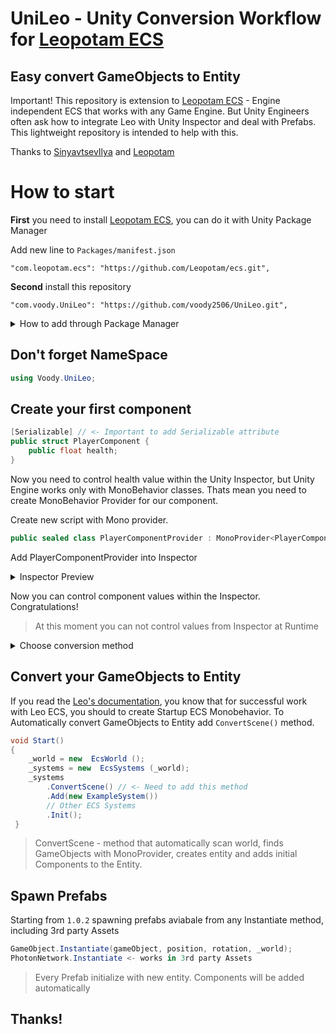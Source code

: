 # UniLeo - Unity Conversion Workflow for [Leopotam ECS](https://github.com/Leopotam/ecs)
## Easy convert GameObjects to Entity

Important! This repository is extension to [Leopotam ECS](https://github.com/Leopotam/ecs) - Engine independent ECS that works with any Game Engine. But Unity Engineers often ask how to integrate Leo with Unity Inspector and deal with Prefabs.
This lightweight repository is intended to help with this.

Thanks to [SinyavtsevIlya](https://github.com/SinyavtsevIlya) and [Leopotam](https://github.com/Leopotam/ecs)

# How to start

**First** you need to install [Leopotam ECS](https://github.com/Leopotam/ecs), you can do it with Unity Package Manager

Add new line to `Packages/manifest.json`
```
"com.leopotam.ecs": "https://github.com/Leopotam/ecs.git",
```
**Second** install this repository

```
"com.voody.UniLeo": "https://github.com/voody2506/UniLeo.git",
```

<details>
  <summary>How to add through Package Manager</summary>
Unity Editor -> Window -> Package Manager
	
	
![](https://i.ibb.co/4gHj69R/2021-04-20-00-23-10.png)
</details>

## Don't forget NameSpace 

```csharp
using Voody.UniLeo;
```

## Create your first component
```csharp
[Serializable] // <- Important to add Serializable attribute
public struct PlayerComponent {
    public float health;
}
```
Now you need to control health value within the Unity Inspector,  but Unity Engine works only with MonoBehavior classes. Thats mean you need to create MonoBehavior Provider for our component.

Create new script with Mono provider.
```csharp
public sealed class PlayerComponentProvider : MonoProvider<PlayerComponent> { }
```
Add PlayerComponentProvider into Inspector
<details>
  <summary>Inspector Preview</summary>

![](https://i.ibb.co/wWQcFg4/2021-04-18-23-43-16.png)
</details>

Now you can control component values within the Inspector. Congratulations!

 > At this moment you can not control values from Inspector at Runtime

<details>
  <summary>Choose conversion method</summary>

![](https://i.ibb.co/GprVL54/2021-04-21-01-43-28.png)

 > Convert And Inject - Just creates entitie with components based on GameObject
 
 > Convert And Destroy - Deletes GameObject after conversion

</details>

## Convert your GameObjects to Entity

If you read the [Leo's documentation](https://github.com/Leopotam/ecs), you know that for successful work with Leo ECS, you should to create Startup ECS Monobehavior. To Automatically convert GameObjects to Entity add `ConvertScene()` method.

```csharp
void Start() 
{
    _world = new  EcsWorld ();    
    _systems = new  EcsSystems (_world);
    _systems
        .ConvertScene() // <- Need to add this method
        .Add(new ExampleSystem())
        // Other ECS Systems   
        .Init(); 
 }
```

> ConvertScene - method that automatically scan world, finds GameObjects with MonoProvider, creates entity and adds initial Components to the Entity.


## Spawn Prefabs

Starting from `1.0.2` spawning prefabs aviabale from any Instantiate method, including 3rd party Assets

```csharp
GameObject.Instantiate(gameObject, position, rotation, _world);
PhotonNetwork.Instantiate <- works in 3rd party Assets
```

 > Every Prefab initialize with new entity. Components will be added automatically


## Thanks!
